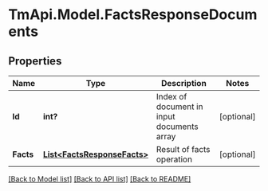 # TmApi.Model.FactsResponseDocuments
## Properties

Name | Type | Description | Notes
------------ | ------------- | ------------- | -------------
**Id** | **int?** | Index of document in input documents array | [optional] 
**Facts** | [**List&lt;FactsResponseFacts&gt;**](FactsResponseFacts.md) | Result of facts operation | [optional] 

[[Back to Model list]](../README.md#documentation-for-models) [[Back to API list]](../README.md#documentation-for-api-endpoints) [[Back to README]](../README.md)

